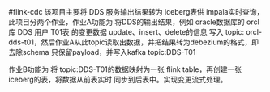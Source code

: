 #flink-cdc
该项目主要将 DDS 服务输出结果转为 iceberg表供 impala实时查询，此项目分两个作业，作业A功能为
将DDS的输出结果，例如 oracle数据库的 orcl库 DDS 用户 T01表 的变更数据 update、insert、delete的信息
写入 topic: orcl-dds-t01，然后作业A从此topic读取出数据，并把结果转为debezium的格式，即去除schema
只保留payload，并写入kafka topic:DDS-T01

作业B功能为 将 topic:DDS-T01的数据映射为一张 flink table，再创建一张 iceberg的表，将数据从前表实时
同步到后表中。实现变更流式处理。

